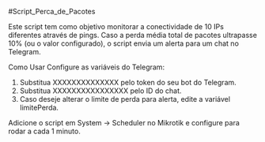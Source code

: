 #Script_Perca_de_Pacotes

Este script tem como objetivo monitorar a conectividade de 10 IPs diferentes através de pings. Caso a perda média total de pacotes ultrapasse 10% (ou o valor configurado), o script envia um alerta para um chat no Telegram.

Como Usar
Configure as variáveis do Telegram:


1. Substitua XXXXXXXXXXXXXX pelo token do seu bot do Telegram.
2. Substitua XXXXXXXXXXXXXXXX pelo ID do chat.
3. Caso deseje alterar o limite de perda para alerta, edite a variável limitePerda.

Adicione o script em System → Scheduler no Mikrotik e configure para rodar a cada 1 minuto.

